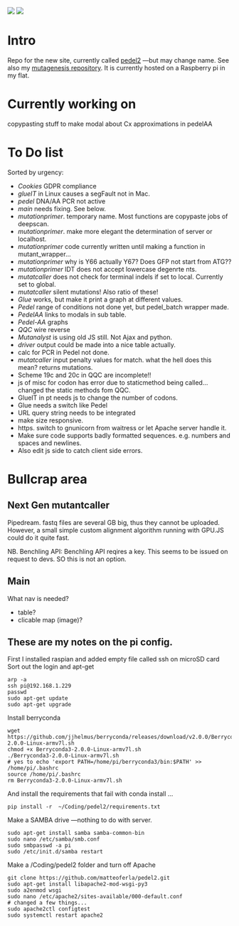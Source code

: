 
<a href="https://codeclimate.com/github/matteoferla/pedel2"><img src="https://codeclimate.com/github/matteoferla/pedel2/badges/gpa.svg" /></a>
<a href="https://codeclimate.com/github/matteoferla/pedel2/"><img src="https://codeclimate.com/github/matteoferla/pedel2/badges/issue_count.svg" /></a>

# Intro
Repo for the new site, currently called [pedel2](pi.matteoferla.com) —but may change name.
See also my [mutagenesis repository](https://github.com/matteoferla/mutagenesis).
It is currently hosted on a Raspberry pi in my flat.

# Currently working on
copypasting stuff to make modal about Cx approximations in pedelAA

# To Do list

Sorted by urgency:

* *Cookies* GDPR compliance
* *glueIT* in Linux causes a segFault not in Mac.
* *pedel* DNA/AA PCR not active
* *main* needs fixing. See below.
* *mutationprimer*. temporary name. Most functions are copypaste jobs of deepscan.
* *mutationprimer*. make more elegant the determination of server or localhost.
* *mutationprimer* code currently written until making a function in mutant_wrapper...
* *mutationprimer* why is Y66 actually Y67? Does GFP not start from ATG??
* *mutationprimer* IDT does not accept lowercase degenrte nts.
* *mutatcaller* does not check for terminal indels if set to local. Currently set to global.
* *mutatcaller* silent mutations! Also ratio of these!
* *Glue* works, but make it print a graph at different values.
* *Pedel*  range of conditions not done yet, but pedel_batch wrapper made.
* *PedelAA* links to modals in sub table.
* *Pedel-AA* graphs
* *QQC* wire reverse
* *Mutanalyst* is using old JS still. Not Ajax and python.
* *driver* output could be made into a nice table actually.
* calc for PCR in Pedel not done.
* *mutatcaller* input penalty values for match. what the hell does this mean?
returns mutations.    
* Scheme 19c and 20c in QQC are incomplete!!
* js of misc for codon has error due to staticmethod being called... changed the static methods fom QQC.
* GlueIT in pt needs js to change the number of codons.
* Glue needs a switch like Pedel
* URL query string needs to be integrated
* make size responsive.
* https. switch to gnunicorn from waitress or let Apache server handle it.
* Make sure code supports badly formatted sequences. e.g. numbers and spaces and newlines.
* Also edit js side to catch client side errors.

# Bullcrap area

## Next Gen mutantcaller
Pipedream. fastq files are several GB big, thus they cannot be uploaded.
However, a small simple custom alignment algorithm running with GPU.JS could do it quite fast.

NB. Benchling API: Benchling API reqires a key. This seems to be issued on request to devs. SO this is not an option.

## Main
What nav is needed?
* table?
* clicable map (image)?

## These are my notes on the pi config.
First I installed raspian and added empty file called ssh on microSD card     
Sort out the login and apt-get     

    arp -a
    ssh pi@192.168.1.229
    passwd
    sudo apt-get update
    sudo apt-get upgrade

Install berryconda

    wget https://github.com/jjhelmus/berryconda/releases/download/v2.0.0/Berryconda3-2.0.0-Linux-armv7l.sh
    chmod +x Berryconda3-2.0.0-Linux-armv7l.sh
    ./Berryconda3-2.0.0-Linux-armv7l.sh
    # yes to echo 'export PATH=/home/pi/berryconda3/bin:$PATH' >> /home/pi/.bashrc
    source /home/pi/.bashrc
    rm Berryconda3-2.0.0-Linux-armv7l.sh

And install the requirements that fail with conda install ...

    pip install -r  ~/Coding/pedel2/requirements.txt
   
Make a SAMBA drive —nothing to do with server.

    sudo apt-get install samba samba-common-bin
    sudo nano /etc/samba/smb.conf
    sudo smbpasswd -a pi
    sudo /etc/init.d/samba restart

Make a /Coding/pedel2 folder and turn off Apache

    git clone https://github.com/matteoferla/pedel2.git
    sudo apt-get install libapache2-mod-wsgi-py3
    sudo a2enmod wsgi
    sudo nano /etc/apache2/sites-available/000-default.conf
    # changed a few things...
    sudo apache2ctl configtest
    sudo systemctl restart apache2